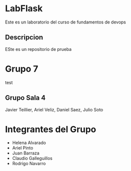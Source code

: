 # LabFlask

Este es un laboratorio del curso de fundamentos de devops

## Descripcion

ESte es un repositorio de prueba


# Grupo 7 
test

## Grupo Sala 4

Javier Teillier, Ariel Veliz, Daniel Saez, Julio Soto

# Integrantes del Grupo
- Helena Alvarado
- Ariel Pinto
- Juan Barraza
- Claudio Galleguillos
- Rodrigo Navarro 


